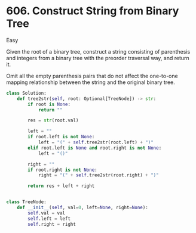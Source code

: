 # 606. Construct String from Binary Tree

Easy

Given the root of a binary tree, construct a string consisting of parenthesis and integers from a binary tree with the preorder traversal way, and return it.

Omit all the empty parenthesis pairs that do not affect the one-to-one mapping relationship between the string and the original binary tree.

```python
class Solution:
    def tree2str(self, root: Optional[TreeNode]) -> str:
        if root is None:
            return ""

        res = str(root.val)

        left = ""
        if root.left is not None:
            left = "(" + self.tree2str(root.left) + ")"
        elif root.left is None and root.right is not None:
            left = "()"

        right = ""
        if root.right is not None:
            right = "(" + self.tree2str(root.right) + ")"

        return res + left + right


class TreeNode:
    def __init__(self, val=0, left=None, right=None):
        self.val = val
        self.left = left
        self.right = right
```
